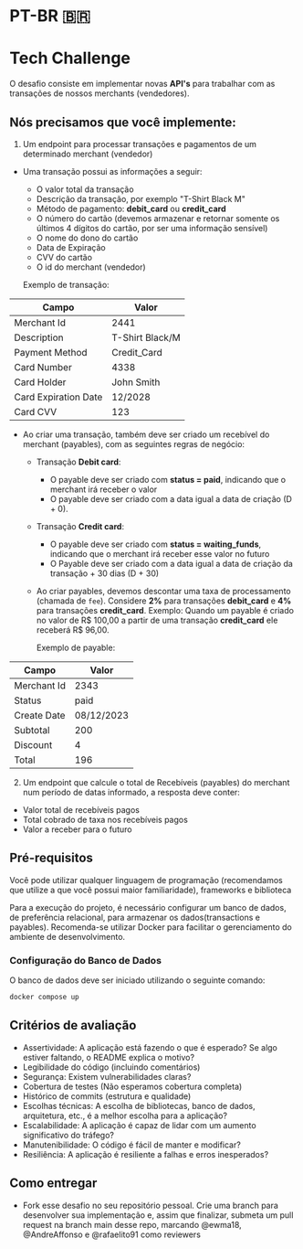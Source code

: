 # PT-BR 🇧🇷

# Tech Challenge

O desafio consiste em implementar novas **API's** para trabalhar com as transações de nossos merchants (vendedores).

## Nós precisamos que você implemente:

1. Um endpoint para processar transações e pagamentos de um determinado merchant (vendedor)

- Uma transação possui as informações a seguir:

  - O valor total da transação
  - Descrição da transação, por exemplo "T-Shirt Black M"
  - Método de pagamento: **debit_card** ou **credit_card**
  - O número do cartão (devemos armazenar e retornar somente os últimos 4 dígitos do cartão, por ser uma informação sensível)
  - O nome do dono do cartão
  - Data de Expiração
  - CVV do cartão
  - O id do merchant (vendedor)

  Exemplo de transação:

| Campo                | Valor           |
| -------------------- | --------------- |
| Merchant Id          | 2441            |
| Description          | T-Shirt Black/M |
| Payment Method       | Credit_Card     |
| Card Number          | 4338            |
| Card Holder          | John Smith      |
| Card Expiration Date | 12/2028         |
| Card CVV             | 123             |

- Ao criar uma transação, também deve ser criado um recebível do merchant (payables), com as seguintes regras de negócio:

  - Transação **Debit card**:

    - O payable deve ser criado com **status = paid**, indicando que o merchant irá receber o valor
    - O payable deve ser criado com a data igual a data de criação (D + 0).

  - Transação **Credit card**:

    - O payable deve ser criado com **status = waiting_funds**, indicando que o merchant irá receber esse valor no futuro
    - O Payable deve ser criado com a data igual a data de criação da transação + 30 dias (D + 30)

  - Ao criar payables, devemos descontar uma taxa de processamento (chamada de `fee`). Considere **2%** para transações **debit_card**
    e **4%** para transações **credit_card**. Exemplo: Quando um payable é criado no valor de R$ 100,00 a partir de uma transação **credit_card** ele receberá R$ 96,00.

    Exemplo de payable:

| Campo       | Valor      |
| ----------- | ---------- |
| Merchant Id | 2343       |
| Status      | paid       |
| Create Date | 08/12/2023 |
| Subtotal    | 200        |
| Discount    | 4          |
| Total       | 196        |

2. Um endpoint que calcule o total de Recebíveis (payables) do merchant num período de datas informado, a resposta deve conter:

- Valor total de recebíveis pagos
- Total cobrado de taxa nos recebíveis pagos
- Valor a receber para o futuro

## Pré-requisitos

Você pode utilizar qualquer linguagem de programação (recomendamos que utilize a que você possui maior familiaridade), frameworks e biblioteca

Para a execução do projeto, é necessário configurar um banco de dados, de preferência relacional, para armazenar os dados(transactions e payables). Recomenda-se utilizar Docker para facilitar o gerenciamento do ambiente de desenvolvimento.

### Configuração do Banco de Dados

O banco de dados deve ser iniciado utilizando o seguinte comando:

```bash
docker compose up
```

## Critérios de avaliação

- Assertividade: A aplicação está fazendo o que é esperado? Se algo estiver faltando, o README explica o motivo?
- Legibilidade do código (incluindo comentários)
- Segurança: Existem vulnerabilidades claras?
- Cobertura de testes (Não esperamos cobertura completa)
- Histórico de commits (estrutura e qualidade)
- Escolhas técnicas: A escolha de bibliotecas, banco de dados, arquitetura, etc., é a melhor escolha para a aplicação?
- Escalabilidade: A aplicação é capaz de lidar com um aumento significativo do tráfego?
- Manutenibilidade: O código é fácil de manter e modificar?
- Resiliência: A aplicação é resiliente a falhas e erros inesperados?

## Como entregar

- Fork esse desafio no seu repositório pessoal. Crie uma branch para desenvolver sua implementação e, assim que finalizar, submeta um pull request na branch main desse repo, marcando @ewma18, @AndreAffonso e @rafaelito91 como reviewers
